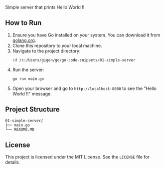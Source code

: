 
Simple server that prints Hello World !!
## How to Run

1. Ensure you have Go installed on your system. You can download it from [golang.org](https://golang.org/).
2. Clone this repository to your local machine.
3. Navigate to the project directory:
    ```bash
    cd /c:/Users/gigen/go/go-code-snippets/01-simple-server
    ```
4. Run the server:
    ```bash
    go run main.go
    ```
5. Open your browser and go to `http://localhost:8080` to see the "Hello World !!" message.

## Project Structure

```
01-simple-server/
├── main.go
└── README.MD
```

## License

This project is licensed under the MIT License. See the `LICENSE` file for details.